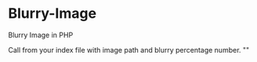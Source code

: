# Blurry-Image
Blurry Image in PHP


Call from your index file with image path and blurry percentage number.
"<?php echo imageblurfunc($image[0],$blur_percentage); ?>"
